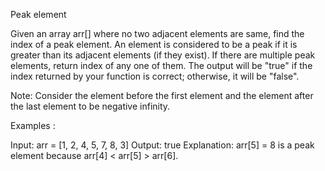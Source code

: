 Peak element

Given an array arr[] where no two adjacent elements are same, find the index of a peak element. An element is considered to be a peak if it is greater than its adjacent elements (if they exist). If there are multiple peak elements, return index of any one of them. The output will be "true" if the index returned by your function is correct; otherwise, it will be "false".

Note: Consider the element before the first element and the element after the last element to be negative infinity.

Examples :

Input: arr = [1, 2, 4, 5, 7, 8, 3]
Output: true
Explanation: arr[5] = 8 is a peak element because arr[4] < arr[5] > arr[6].

